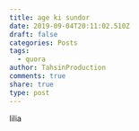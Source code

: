 ```yaml
---
title: age ki sundor
date: 2019-09-04T20:11:02.510Z
draft: false
categories: Posts
tags:
  - quora
author: TahsinProduction
comments: true
share: true
type: post
---
```

lilia
